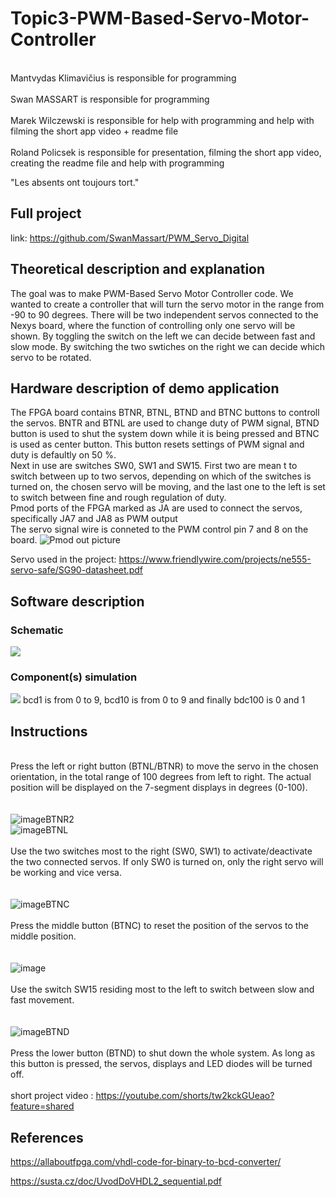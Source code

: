 # Topic3-PWM-Based-Servo-Motor-Controller
\
Mantvydas Klimavičius is responsible for programming\
\
Swan MASSART is responsible for programming\
\
Marek Wilczewski is responsible for help with programming and help with filming the short app video + readme file\
\
Roland Policsek is responsible for presentation, filming the short app video, creating the readme file and help with programming

"Les absents ont toujours tort."

## Full project
link: https://github.com/SwanMassart/PWM_Servo_Digital

## Theoretical description and explanation
The goal was to make PWM-Based Servo Motor Controller code. We wanted to create a controller that will turn the servo motor in the range from -90 to 90 degrees. There will be two independent servos connected to the Nexys board, where the function of controlling only one servo will be shown. By toggling the switch on the left we can decide between fast and slow mode. By switching the two swtiches on the right we can decide which servo to be rotated.

## Hardware description of demo application
The FPGA board contains BTNR, BTNL, BTND and BTNC buttons to controll the servos. BNTR and BTNL are used to change duty of PWM signal, BTND button is used to shut the system down while it is being pressed and BTNC is used as center button. This button resets settings of PWM signal and duty is defaultly on 50 %. \
Next in use are switches SW0, SW1 and SW15. First two are mean    t to switch between up to two servos, depending on which of the switches is turned on, the chosen servo will be moving, and the last one to the left is set to switch between fine and rough regulation of duty.\
Pmod ports of the FPGA marked as JA are used to connect the servos, specifically JA7 and JA8 as PWM output\
The servo signal wire is conneted to the PWM control pin 7 and 8 on the board.
<img src="https://github.com/Th0rgrlm/Topic3-PWM-Based-Servo-Motor-Controller/blob/main/images/Pmod_pinout.png" alt="Pmod out picture" /> 

Servo used in the project: https://www.friendlywire.com/projects/ne555-servo-safe/SG90-datasheet.pdf


## Software description

### Schematic
<img src="(https://github.com/SwanMassart/PWM_Servo_Digital/blob/main/pictures/schematic2.jpg)" />

### Component(s) simulation

<img src="https://github.com/SwanMassart/PWM_Servo_Digital/blob/main/%7BD32BF380-1D11-4EB1-8826-C83B300E2BF2%7D.png" />
bcd1 is from 0 to 9, bcd10 is from 0 to 9 and finally bdc100 is 0 and 1

## Instructions
\
Press the left or right button (BTNL/BTNR) to move the servo in the chosen orientation, in the total range of 100 degrees from left to right. The actual position will be displayed on the 7-segment displays in degrees (0-100).\
\
\
![imageBTNR2](https://github.com/SwanMassart/PWM_Servo_Digital/blob/main/pictures/r_button.jpg)\
![imageBTNL](https://github.com/SwanMassart/PWM_Servo_Digital/blob/main/pictures/rigt_button.jpg)\
\
Use the two switches most to the right (SW0, SW1) to activate/deactivate the two connected servos. If only SW0 is turned on, only the right servo will be working and vice versa.\
\
\
![imageBTNC](https://github.com/SwanMassart/PWM_Servo_Digital/blob/main/pictures/full_circuit.jpg)\
\
Press the middle button (BTNC) to reset the position of the servos to the middle position.\
\
\
![image](https://github.com/SwanMassart/PWM_Servo_Digital/blob/main/pictures/l_switch.jpg)\
\
Use the switch SW15 residing most to the left to switch between slow and fast movement.\
\
\
![imageBTND](https://github.com/SwanMassart/PWM_Servo_Digital/blob/main/pictures/lower.jpg)\
\
Press the lower button (BTND) to shut down the whole system. As long as this button is pressed, the servos, displays and LED diodes will be turned off.\
\
short project video : https://youtube.com/shorts/tw2kckGUeao?feature=shared

## References

https://allaboutfpga.com/vhdl-code-for-binary-to-bcd-converter/

https://susta.cz/doc/UvodDoVHDL2_sequential.pdf
